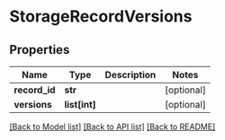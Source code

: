 # StorageRecordVersions

## Properties
Name | Type | Description | Notes
------------ | ------------- | ------------- | -------------
**record_id** | **str** |  | [optional] 
**versions** | **list[int]** |  | [optional] 

[[Back to Model list]](../README.md#documentation-for-models) [[Back to API list]](../README.md#documentation-for-api-endpoints) [[Back to README]](../README.md)


